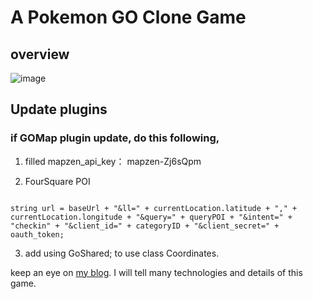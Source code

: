 # A Pokemon GO Clone Game

## overview

![image](http://img.blog.csdn.net/20170228140250518?watermark/2/text/aHR0cDovL2Jsb2cuY3Nkbi5uZXQvbXNlb2w=/font/5a6L5L2T/fontsize/400/fill/I0JBQkFCMA==/dissolve/70/gravity/Center)

## Update plugins

### if GOMap plugin update, do this following,

1. filled mapzen_api_key： mapzen-Zj6sQpm

2. FourSquare POI 

```

string url = baseUrl + "&ll=" + currentLocation.latitude + "," + currentLocation.longitude + "&query=" + queryPOI + "&intent=" + "checkin" + "&client_id=" + categoryID + "&client_secret=" + oauth_token;

```         

3. add using GoShared; to use class Coordinates.

keep an eye on [my blog](http://blog.csdn.net/mseol/article/details/53463981). I will tell many technologies and details of this game.
